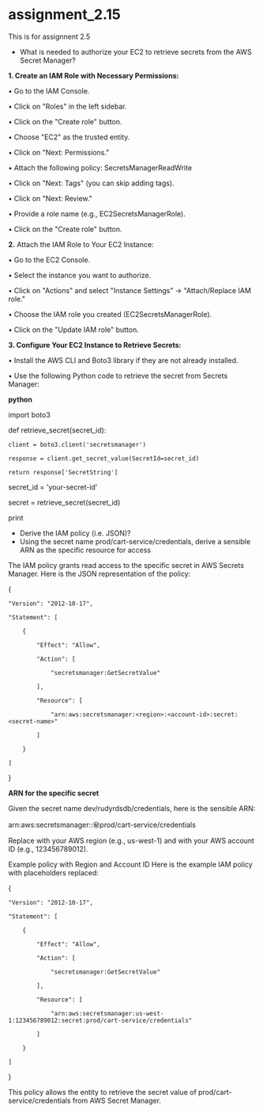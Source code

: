 # assignment_2.15
This is for assignnent 2.5

-	What is needed to authorize your EC2 to retrieve secrets from the AWS Secret Manager?

**1. Create an IAM Role with Necessary Permissions:**
   
•	Go to the IAM Console.

•	Click on "Roles" in the left sidebar.

•	Click on the "Create role" button.

•	Choose "EC2" as the trusted entity.

•	Click on "Next: Permissions."

•	Attach the following policy: SecretsManagerReadWrite

•	Click on "Next: Tags" (you can skip adding tags).

•	Click on "Next: Review."

•	Provide a role name (e.g., EC2SecretsManagerRole).

•	Click on the "Create role" button.

**2.** Attach the IAM Role to Your EC2 Instance:

•	Go to the EC2 Console.

•	Select the instance you want to authorize.

•	Click on "Actions" and select "Instance Settings" -> "Attach/Replace IAM role."

•	Choose the IAM role you created (EC2SecretsManagerRole).

•	Click on the "Update IAM role" button.


**3. Configure Your EC2 Instance to Retrieve Secrets:**

•	Install the AWS CLI and Boto3 library if they are not already installed.

•	Use the following Python code to retrieve the secret from Secrets Manager:


**python**

import boto3

def retrieve_secret(secret_id):

    client = boto3.client('secretsmanager')
    
    response = client.get_secret_value(SecretId=secret_id)
    
    return response['SecretString']


secret_id = 'your-secret-id'

secret = retrieve_secret(secret_id)

print


-	Derive the IAM policy (i.e. JSON)?
-	Using the secret name prod/cart-service/credentials, derive a sensible ARN as the specific resource for access

The IAM policy grants read access to the specific secret in AWS Secrets Manager. Here is the JSON representation of the policy:

{

    "Version": "2012-10-17",
    
    "Statement": [
    
        {
        
            "Effect": "Allow",
            
            "Action": [
            
                "secretsmanager:GetSecretValue"
                
            ],
            
            "Resource": [
            
                "arn:aws:secretsmanager:<region>:<account-id>:secret:<secret-name>"
                
            ]
            
        }
        
    ]
    
}


**ARN for the specific secret**

Given the secret name dev/rudyrdsdb/credentials, here is the sensible ARN:

arn:aws:secretsmanager:<region>:<account-id>:secret:prod/cart-service/credentials

Replace <region> with your AWS region (e.g., us-west-1) and <account-id> with your AWS account ID (e.g., 123456789012).

Example policy with Region and Account ID
Here is the example IAM policy with placeholders replaced:

{

    "Version": "2012-10-17",
    
    "Statement": [
    
        {
        
            "Effect": "Allow",
            
            "Action": [
            
                "secretsmanager:GetSecretValue"
                
            ],
            
            "Resource": [
            
                "arn:aws:secretsmanager:us-west-1:123456789012:secret:prod/cart-service/credentials"
                
            ]
            
        }
        
    ]
    
}

This policy allows the entity to retrieve the secret value of prod/cart-service/credentials from AWS Secret Manager.
